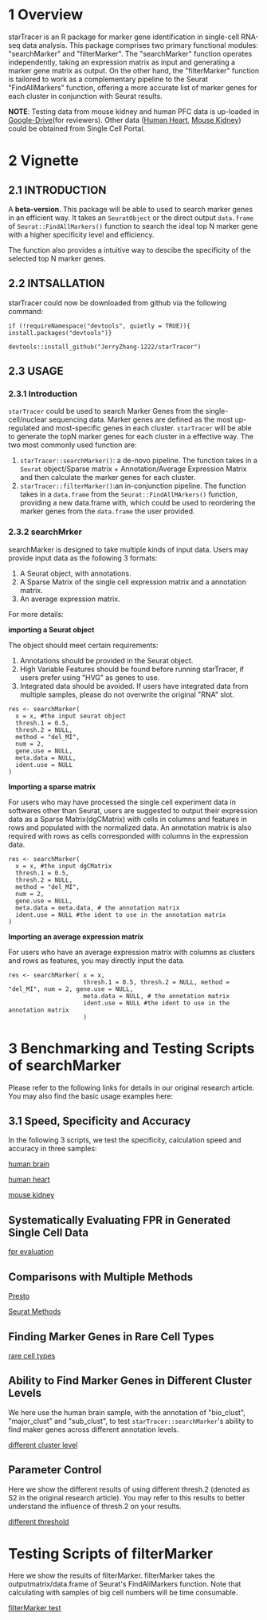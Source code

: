 # 1 Overview

starTracer is an R package for marker gene identification in single-cell RNA-seq
data analysis. This package comprises two primary functional modules:
"searchMarker" and "filterMarker". The "searchMarker" function operates
independently, taking an expression matrix as input and generating a marker gene
matrix as output. On the other hand, the "filterMarker" function is tailored to
work as a complementary pipeline to the Seurat "FindAllMarkers" function,
offering a more accurate list of marker genes for each cluster in conjunction
with Seurat results.


**NOTE**: Testing data from mouse kidney and human PFC data is up-loaded in [Google-Drive](https://drive.google.com/file/d/1Ugx3OnIKJOL_dy-PElvArZTX47y_1Ffy/view?usp=drive_link)(for reviewers). Other data ([Human Heart](https://singlecell.broadinstitute.org/single_cell/study/SCP1303/single-nuclei-profiling-of-human-dilated-and-hypertrophic-cardiomyopathy), [Mouse Kidney](https://singlecell.broadinstitute.org/single_cell/study/SCP1245/targeting-a-braf-mapk-pathway-rescues-podocyte-lipid-peroxidation-in-coq-deficiency-kidney-disease)) could be obtained from Single Cell Portal.

# 2 Vignette

## 2.1 INTRODUCTION

A **beta-version**. This package will be able to used to search marker genes in
an efficient way. It takes an `SeuratObject` or the direct output `data.frame`
of `Seurat::FindAllMarkers()` function to search the ideal top N marker gene
with a higher specificity level and efficiency.

The function also provides a intuitive way to descibe the specificity of the
selected top N marker genes.

## 2.2 INTSALLATION

starTracer could now be downloaded from github via the following command:

```{r}
if (!requireNamespace("devtools", quietly = TRUE)){
install.packages("devtools")}

devtools::install_github("JerryZhang-1222/starTracer")
```

## 2.3 USAGE

### 2.3.1 Introduction

`starTracer` could be used to search Marker Genes from the single-cell/nuclear
sequencing data. Marker genes are defined as the most up-regulated and
most-specific genes in each cluster. `starTracer` will be able to generate the
topN marker genes for each cluster in a effective way. The two most commonly
used function are:

1.  `starTracer::searchMarker()`: a de-novo pipeline. The function takes in a
    `Seurat` object/Sparse matrix + Annotation/Average Expression Matrix and
    then calculate the marker genes for each cluster.
2.  `starTracer::filterMarker()`:an in-conjunction pipeline. The function takes
    in a `data.frame` from the `Seurat::FindAllMArkers()` function, providing a
    new data.frame with, which could be used to reordering the marker genes from
    the `data.frame` the user provided.

### 2.3.2 searchMrker

searchMarker is designed to take multiple kinds of input data. Users may provide
input data as the following 3 formats:

1.  A Seurat object, with annotations.
2.  A Sparse Matrix of the single cell expression matrix and a annotation
    matrix.
3.  An average expression matrix.

For more details:

**importing a Seurat object**

The object should meet certain requirements:

1.  Annotations should be provided in the Seurat object.
2.  High Variable Features should be found before running starTracer, if users
    prefer using "HVG" as genes to use.
3.  Integrated data should be avoided. If users have integrated data from
    multiple samples, please do not overwrite the original "RNA" slot.

```{r}
res <- searchMarker(
  x = x, #the input seurat object
  thresh.1 = 0.5,
  thresh.2 = NULL,
  method = "del_MI", 
  num = 2,
  gene.use = NULL,
  meta.data = NULL,
  ident.use = NULL
)
```

**Importing a sparse matrix**

For users who may have processed the single cell experiment data in softwares
other than Seurat, users are suggested to output their expression data as a
Sparse Matrix(dgCMatrix) with cells in columns and features in rows and
populated with the normalized data. An annotation matrix is also required with
rows as cells corresponded with columns in the expression data.

```{r}
res <- searchMarker(
  x = x, #the input dgCMatrix
  thresh.1 = 0.5,
  thresh.2 = NULL,
  method = "del_MI",
  num = 2,
  gene.use = NULL,
  meta.data = meta.data, # the annotation matrix
  ident.use = NULL #the ident to use in the annotation matrix
)
```

**Importing an average expression matrix**

For users who have an average expression matrix with columns as clusters and
rows as features, you may directly input the data.

```{r}
res <- searchMarker( x = x, 
                     thresh.1 = 0.5, thresh.2 = NULL, method = "del_MI", num = 2, gene.use = NULL, 
                     meta.data = NULL, # the annotation matrix 
                     ident.use = NULL #the ident to use in the annotation matrix 
                     )
```

# 3 Benchmarking and Testing Scripts of searchMarker

Please refer to the following links for details in our original research
article. You may also find the basic usage examples here:

## 3.1 Speed, Specificity and Accuracy

In the following 3 scripts, we test the specificity, calculation speed and
accuracy in three samples:

[human brain](https://jerryzhang-1222.github.io/brain.html)

[human heart](https://jerryzhang-1222.github.io/heart_big.html)

[mouse kidney](https://jerryzhang-1222.github.io/kidney.html)

## Systematically Evaluating FPR in Generated Single Cell Data
[fpr evaluation](https://jerryzhang-1222.github.io/FPR.html)

## Comparisons with Multiple Methods

[Presto](https://jerryzhang-1222.github.io/Presto.html)

[Seurat Methods](https://jerryzhang-1222.github.io/Controls.html)

## Finding Marker Genes in Rare Cell Types

[rare cell
types](https://jerryzhang-1222.github.io/rare_cell_type_performance.html)

## Ability to Find Marker Genes in Different Cluster Levels

We here use the human brain sample, with the annotation of "bio_clust",
"major_clust" and "sub_clust", to test `starTracer::searchMarker`'s ability to
find maker genes across different annotation levels.

[different cluster
level](https://jerryzhang-1222.github.io/different_cluster_level.html)

## Parameter Control

Here we show the different results of using different thresh.2 (denoted as S2 in
the original research article). You may refer to this results to better
understand the influence of thresh.2 on your results.

[different threshold](https://jerryzhang-1222.github.io/Different_thresh.html)

# Testing Scripts of filterMarker

Here we show the results of filterMarker. filterMarker takes the outputmatrix/data.frame of Seurat's FindAllMarkers function. Note that calculating
with samples of big cell numbers will be time consumable.

[filterMarker test](https://jerryzhang-1222.github.io/FilterMarkerTest_v3.html)

